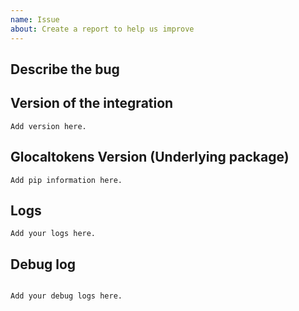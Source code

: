 ```yaml
---
name: Issue
about: Create a report to help us improve
---
```


<!-- Before you open a new issue, search through the existing issues to see if others have had the same problem.

DO NOT DELETE ANYTHING FROM THIS TEMPLATE.

Issues not containing the minimum requirements will be closed:

To help us to resolve this issue please include the following information:
- A good description that describes in details what the issue is.
- Version of the integration.
- Version of glocaltokens package.
- Logs. The more the better.
- Debug logs.

-->

## Describe the bug

<!-- A clear and concise description of what the bug is. -->

## Version of the integration

<!-- If you are not using the newest version, download and try that before opening an issue
If you are unsure about the version check the const.py file.
-->

```text
Add version here.
```

## Glocaltokens Version (Underlying package)

<!-- Current installed version of the underlying package that Google Home integration rely on.
Please run `pip show glocaltokens` in the commandline and paste the information below.
-->

```text
Add pip information here.
```

## Logs

```text
Add your logs here.
```

## Debug log

<!-- To enable debug logs check this https://www.home-assistant.io/components/logger/ -->

```text

Add your debug logs here.

```
